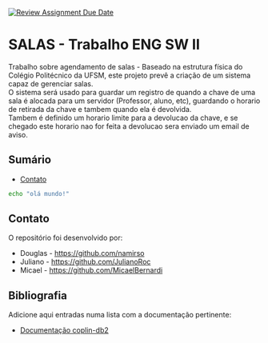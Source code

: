 [![Review Assignment Due Date](https://classroom.github.com/assets/deadline-readme-button-22041afd0340ce965d47ae6ef1cefeee28c7c493a6346c4f15d667ab976d596c.svg)](https://classroom.github.com/a/agg6sSBC)
# SALAS - Trabalho ENG SW II

Trabalho sobre agendamento de salas - 
 Baseado na estrutura física do Colégio Politécnico da UFSM, este projeto prevê a criação de um sistema capaz de gerenciar salas.  <br>
O sistema será usado para guardar um registro de quando a chave de uma sala é alocada para um servidor (Professor, aluno, etc),
guardando o horario de retirada da chave e tambem quando ela é devolvida. <br>
Tambem é definido um horario limite para a devolucao da chave, e se chegado este horario nao for feita a devolucao sera enviado um email de aviso.


## Sumário

* [Contato](#contato)

```bash
echo "olá mundo!"
```

## Contato

O repositório foi desenvolvido por:
 
* Douglas  - https://github.com/namirso
* Juliano  - https://github.com/JulianoRoc
* Micael   - https://github.com/MicaelBernardi


## Bibliografia

Adicione aqui entradas numa lista com a documentação pertinente:

* [Documentação coplin-db2](https://pypi.org/project/coplin-db2/)
